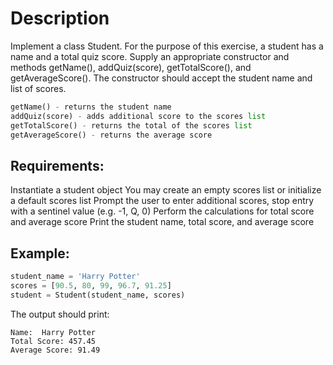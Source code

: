 # Description
Implement a class Student. For the purpose of this exercise, a student has a name and a total quiz score. Supply an appropriate constructor and methods getName(), addQuiz(score), getTotalScore(), and getAverageScore().  The constructor should accept the student name and list of scores.  
```python
getName() - returns the student name
addQuiz(score) - adds additional score to the scores list
getTotalScore() - returns the total of the scores list
getAverageScore() - returns the average score
```

## Requirements:
Instantiate a student object
You may create an empty scores list or initialize a default scores list
Prompt the user to enter additional scores, stop entry with a sentinel value (e.g. -1, Q, 0)
Perform the calculations for total score and average score
Print the student name, total score, and average score

## Example:
```python  
student_name = 'Harry Potter'
scores = [90.5, 80, 99, 96.7, 91.25]
student = Student(student_name, scores)
```
The output should print:

```
Name:  Harry Potter
Total Score: 457.45
Average Score: 91.49
```
